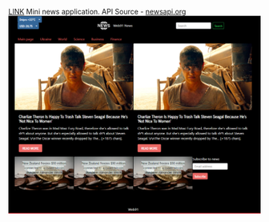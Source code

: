 [LINK](https://so2niko.github.io/step-webautu19-news/)
Mini news application. API Source - [newsapi.org](https://newsapi.org/)
![](./docs/main_page.png)

